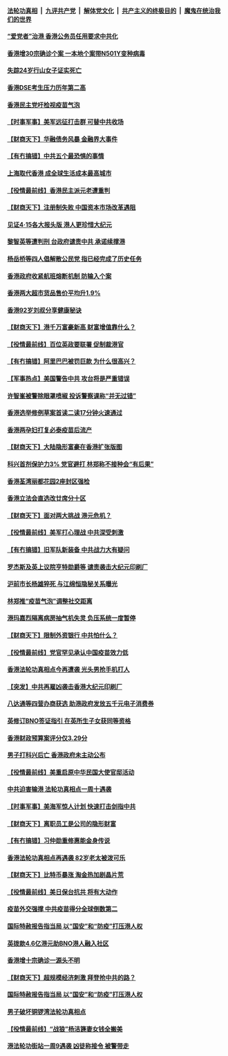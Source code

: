 

####  [法轮功真相](../../../../basic/blob/master/README.md?t=04191932) &nbsp;|&nbsp; [九评共产党](../../../../9ping.md/blob/master/README.md?t=04191932) &nbsp;|&nbsp; [解体党文化](../../../../jtdwh.md/blob/master/README.md?t=04191932)  &nbsp;|&nbsp; [共产主义的终极目的](../../../../gczydzjmd.md/blob/master/README.md?t=04191932) &nbsp;|&nbsp; [魔鬼在统治我们的世界](../../../../mgztzwmdsj.md/blob/master/README.md?t=04191932) 

#### [“爱党者”治港 香港公务员任用要求中共化](../pages/nsc415/n12889415.md?t=04191932) 

#### [香港增30宗确诊个案 一本地个案带N501Y变种病毒](../pages/nsc415/n12889208.md?t=04191932) 

#### [失踪24岁行山女子证实死亡](../pages/nsc415/n12889034.md?t=04191932) 

#### [香港DSE考生压力历年第二高](../pages/nsc415/n12888900.md?t=04191932) 

#### [香港民主党吁检视疫苗气泡](../pages/nsc415/n12888878.md?t=04191932) 

#### [【时事军事】美军远征打击群 可替中共收场](../pages/nsc415/n12885152.md?t=04191932) 

#### [【财商天下】华融债务风暴 金融界大事件](../pages/nsc415/n12886603.md?t=04191932) 

#### [【有冇搞错】中共五个最恐惧的事情](../pages/nsc415/n12885763.md?t=04191932) 

#### [上海取代香港 成全球生活成本最高城市](../pages/nsc415/n12886076.md?t=04191932) 

#### [【役情最前线】香港民主派元老遭重判](../pages/nsc415/n12885795.md?t=04191932) 

#### [【财商天下】注册制失败 中国资本市场改革遇阻](../pages/nsc415/n12885118.md?t=04191932) 

#### [见证4·15各大报头版 港人更珍惜大纪元](../pages/nsc415/n12885458.md?t=04191932) 

#### [黎智英等遭判刑 台政府谴责中共 承诺续撑港](../pages/nsc415/n12884991.md?t=04191932) 

#### [杨岳桥等四人倡解散公民党 指已经完成了历史任务](../pages/nsc415/n12883272.md?t=04191932) 

#### [香港政府收紧航班熔断机制 防输入个案](../pages/nsc415/n12883278.md?t=04191932) 

#### [香港两大超市货品售价平均升1.9%](../pages/nsc415/n12883267.md?t=04191932) 

#### [香港92岁刘叔分享健康秘诀](../pages/nsc415/n12883199.md?t=04191932) 

#### [【财商天下】港千万富豪新高 财富增值靠什么？](../pages/nsc415/n12882614.md?t=04191932) 

#### [【役情最前线】百位英政要联署 促制裁港官](../pages/nsc415/n12882651.md?t=04191932) 

#### [【有冇搞错】阿里巴巴被罚巨款 为什么很高兴？](../pages/nsc415/n12882428.md?t=04191932) 

#### [【军事热点】美国警告中共 攻台将是严重错误](../pages/nsc415/n12877629.md?t=04191932) 

#### [许智峯被警除眼罩喷椒 投诉警察课称“并无过错”](../pages/nsc415/n12880769.md?t=04191932) 

#### [香港选举修例草案首读二读17分钟火速通过](../pages/nsc415/n12880759.md?t=04191932) 

#### [香港两孕妇打复必泰疫苗后流产](../pages/nsc415/n12880743.md?t=04191932) 

#### [【财商天下】大陆隐形富豪在香港扩张版图](../pages/nsc415/n12879921.md?t=04191932) 

#### [科兴首剂保护力3% 党官避打 林郑称不接种会“有后果”](../pages/nsc415/n12880384.md?t=04191932) 

#### [香港荃湾丽都花园2座封区强检](../pages/nsc415/n12878397.md?t=04191932) 

#### [香港立法会直选改廿席分十区](../pages/nsc415/n12878371.md?t=04191932) 

#### [【财商天下】面对两大挑战 港元危机？](../pages/nsc415/n12877597.md?t=04191932) 

#### [【役情最前线】美军打心理战 中共深受刺激](../pages/nsc415/n12877880.md?t=04191932) 

#### [【有冇搞错】旧军队新装备 中共战力大有疑问](../pages/nsc415/n12875848.md?t=04191932) 

#### [罗杰斯及英上议院亨特勋爵等 谴责袭击大纪元印刷厂](../pages/nsc415/n12876067.md?t=04191932) 

#### [沪前市长杨雄猝死 与江绵恒隐秘关系曝光](../pages/nsc415/n12876004.md?t=04191932) 

#### [林郑推“疫苗气泡”调整社交距离](../pages/nsc415/n12875906.md?t=04191932) 

#### [港玛嘉烈隔离病房抽气机失灵 负压系统一度暂停](../pages/nsc415/n12875922.md?t=04191932) 

#### [【财商天下】限制外资银行 中共怕什么？](../pages/nsc415/n12875377.md?t=04191932) 

#### [【役情最前线】党官罕见承认中国疫苗效力低](../pages/nsc415/n12875417.md?t=04191932) 

#### [香港法轮功真相点今再遭袭 光头男抢手机打人](../pages/nsc415/n12875235.md?t=04191932) 

#### [【突发】中共再雇凶袭击香港大纪元印刷厂](../pages/nsc415/n12873647.md?t=04191932) 

#### [八达通等四营办商获选 助港政府发放五千元电子消费券](../pages/nsc415/n12873290.md?t=04191932) 

#### [英修订BNO签证指引 在英所生子女获同等资格](../pages/nsc415/n12873286.md?t=04191932) 

#### [香港财政预算案评分仅3.29分](../pages/nsc415/n12873270.md?t=04191932) 

#### [男子打科兴后亡 香港政府未主动公布](../pages/nsc415/n12873245.md?t=04191932) 

#### [【役情最前线】美重启原中华民国大使官邸活动](../pages/nsc415/n12872914.md?t=04191932) 

#### [中共迫害输港 法轮功真相点一周十遇袭](../pages/nsc415/n12873029.md?t=04191932) 

#### [【时事军事】美海军惊人计划 快速打击剑指中共](../pages/nsc415/n12870071.md?t=04191932) 

#### [【财商天下】离职员工是公司的隐形财富](../pages/nsc415/n12871503.md?t=04191932) 

#### [【有冇搞错】习仲勋重修惠能金身传说](../pages/nsc415/n12870676.md?t=04191932) 

#### [香港法轮功真相点再遇袭 82岁老太被泼可乐](../pages/nsc415/n12870518.md?t=04191932) 

#### [【财商天下】比特币暴涨 淘金热加剧晶片荒](../pages/nsc415/n12869642.md?t=04191932) 

#### [【役情最前线】美日保台抗共 将有大动作](../pages/nsc415/n12870271.md?t=04191932) 

#### [疫苗外交强撑 中共疫苗得分全球倒数第二](../pages/nsc415/n12870141.md?t=04191932) 

#### [国际特赦报告指当局 以“国安”和“防疫”打压港人权](../pages/nsc415/n12868069.md?t=04191932) 

#### [英拨款4.6亿港元助BNO港人融入社区](../pages/nsc415/n12868056.md?t=04191932) 

#### [香港增十宗确诊一源头不明](../pages/nsc415/n12868034.md?t=04191932) 

#### [【财商天下】超规模经济刺激 拜登抢中共的路？](../pages/nsc415/n12867070.md?t=04191932) 

#### [国际特赦报告指当局 以“国安”和“防疫”打压港人权](../pages/nsc415/n12867957.md?t=04191932) 

#### [男子破坏铜锣湾法轮功真相点](../pages/nsc415/n12867924.md?t=04191932) 

#### [【役情最前线】“战狼”杨洁篪妻女钱全搬美](../pages/nsc415/n12867507.md?t=04191932) 

#### [港法轮功街站一周9遇袭 凶徒称接令 被警带走](../pages/nsc415/n12867383.md?t=04191932) 

